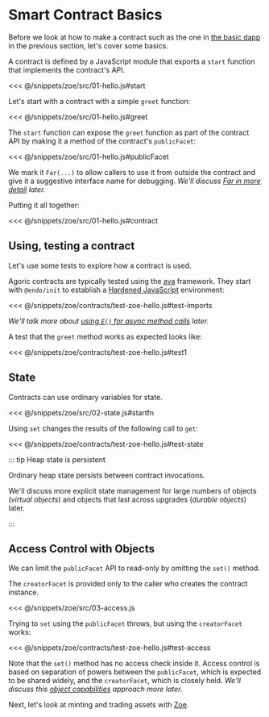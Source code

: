 # Smart Contract Basics

Before we look at how to make a contract such as the one in [the
basic dapp](./) in the previous section, let's cover some basics.

A contract is defined by a JavaScript module that exports a `start` function
that implements the contract's API.

<<< @/snippets/zoe/src/01-hello.js#start

Let's start with a contract with a simple `greet` function:

<<< @/snippets/zoe/src/01-hello.js#greet

The `start` function can expose the `greet` function
as part of the contract API by making it
a method of the contract's `publicFacet`:

<<< @/snippets/zoe/src/01-hello.js#publicFacet

We mark it `Far(...)` to allow callers to use it from outside the contract
and give it a suggestive interface name for debugging.
_We'll discuss [Far in more detail](../js-programming/far.md) later._

Putting it all together:

<<< @/snippets/zoe/src/01-hello.js#contract

## Using, testing a contract

Let's use some tests to explore how a contract is used.

Agoric contracts are typically tested
using the [ava](https://github.com/avajs/ava) framework.
They start with `@endo/init` to establish a [Hardened JavaScript](../js-programming/hardened-js.md) environment:

<<< @/snippets/zoe/contracts/test-zoe-hello.js#test-imports

_We'll talk more about [using `E()` for async method calls](../js-programming/eventual-send.md) later._

A test that the `greet` method works as expected looks like:

<<< @/snippets/zoe/contracts/test-zoe-hello.js#test1

## State

Contracts can use ordinary variables for state.

<<< @/snippets/zoe/src/02-state.js#startfn

Using `set` changes the results of the following call to `get`:

<<< @/snippets/zoe/contracts/test-zoe-hello.js#test-state

::: tip Heap state is persistent

Ordinary heap state persists between contract invocations.

We'll discuss more explicit state management for
large numbers of objects (_virtual objects_) and
objects that last across upgrades (_durable objects_) later.

:::

## Access Control with Objects

We can limit the `publicFacet` API to read-only by omitting the `set()` method.

The `creatorFacet` is provided only to the caller who creates the contract instance.

<<< @/snippets/zoe/src/03-access.js

Trying to `set` using the `publicFacet` throws, but
using the `creatorFacet` works:

<<< @/snippets/zoe/contracts/test-zoe-hello.js#test-access

Note that the `set()` method has no access check inside it.
Access control is based on separation of powers between
the `publicFacet`, which is expected to be shared widely,
and the `creatorFacet`, which is closely held.
_We'll discuss this [object capabilities](../js-programming/hardened-js.md#object-capabilities-ocaps) approach more later._

Next, let's look at minting and trading assets with [Zoe](../zoe/).
